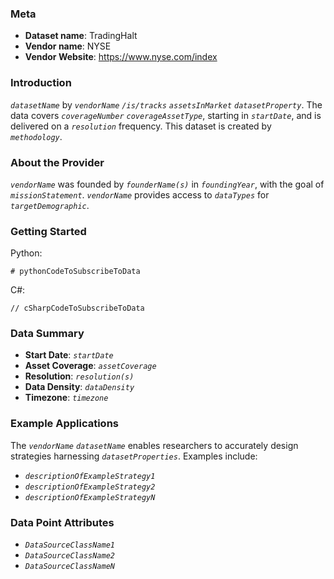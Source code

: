 ### Meta
- **Dataset name**: TradingHalt
- **Vendor name**: NYSE
- **Vendor Website**: https://www.nyse.com/index


### Introduction

*`datasetName`* by *`vendorName`* *`/is/tracks`* *`assetsInMarket`* *`datasetProperty`*. The data covers *`coverageNumber`* *`coverageAssetType`*, starting in *`startDate`*, and is delivered on a *`resolution`* frequency. This dataset is created by *`methodology`*. 

### About the Provider
*`vendorName`* was founded by *`founderName(s)`* in *`foundingYear`*, with the goal of *`missionStatement`*. *`vendorName`* provides access to *`dataTypes`* for *`targetDemographic`*. 

### Getting Started
Python:
```
# pythonCodeToSubscribeToData
```

C#:
```
// cSharpCodeToSubscribeToData
```

### Data Summary
- **Start Date**: *`startDate`*
- **Asset Coverage**: *`assetCoverage`*
- **Resolution**: *`resolution(s)`*
- **Data Density**: *`dataDensity`*
- **Timezone**: *`timezone`*


### Example Applications

The *`vendorName`* *`datasetName`* enables researchers to accurately design strategies harnessing *`datasetProperties`*. Examples include:

- *`descriptionOfExampleStrategy1`*
- *`descriptionOfExampleStrategy2`*
- *`descriptionOfExampleStrategyN`*

### Data Point Attributes

- *`DataSourceClassName1`*
- *`DataSourceClassName2`*
- *`DataSourceClassNameN`*
